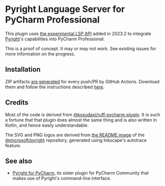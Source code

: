 <!-- Plugin description -->
# Pyright Language Server for PyCharm Professional

This plugin uses [the experimental LSP API][1] added in 2023.2
to integrate [Pyright][2]'s capabilities into PyCharm Professional.


  [1]: https://plugins.jetbrains.com/docs/intellij/language-server-protocol.html
  [2]: https://github.com/microsoft/pyright
<!-- Plugin description end -->

This is a proof of concept. It may or may not work.
See existing issues for more information on the progress.


## Installation

ZIP artifacts [are generated][3] for every push/PR by GitHub Actions.
Download them and follow the instructions described [here][4].


## Credits

Most of the code is derived from [@koxudaxi/ruff-pycharm-plugin][5].
It is such a fortune that that plugin does almost the same thing
and is also written in Kotlin, and hence easily understandable.

The SVG and PNG logos are derived from [the README image][6]
of the [@microsoft/pyright][2] repository,
generated using Inkscape's autotrace feature.


## See also

* [Pyright for PyCharm][7], its sister plugin for PyCharm Community
  that makes use of Pyright's command-line interface.


  [3]: https://github.com/InSyncWithFoo/pyright-experimental-plugin/actions/workflows/build.yaml
  [4]: https://www.jetbrains.com/help/pycharm/managing-plugins.html#install_plugin_from_disk
  [5]: https://github.com/koxudaxi/ruff-pycharm-plugin
  [6]: https://github.com/microsoft/pyright/blob/main/docs/img/PyrightLarge.png
  [7]: https://github.com/InSyncWithFoo/pyright-plugin
